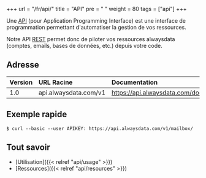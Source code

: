 +++
url = "/fr/api/"
title = "API"
pre = "<i class='fas fa-fw fa-plug'></i> "
weight = 80
tags = ["api"]
+++

Une [API](https://fr.wikipedia.org/wiki/Interface_de_programmation) (pour Application
Programming Interface) est une interface de programmation permettant d'automatiser
la gestion de vos ressources.

Notre API [REST](https://fr.wikipedia.org/wiki/Representational_State_Transfer)
permet donc de piloter vos ressources alwaysdata (comptes, emails, bases de données,
etc.) depuis votre code.

## Adresse

| Version | URL Racine             | Documentation                   |
|:--------|:-----------------------|:--------------------------------|
| 1.0     | api.alwaysdata.com/v1 | https://api.alwaysdata.com/doc/ |

## Exemple rapide

```
$ curl --basic --user APIKEY: https://api.alwaysdata.com/v1/mailbox/
```

## Tout savoir

  * [Utilisation]({{< relref "api/usage" >}})
  * [Ressources]({{< relref "api/resources" >}})
